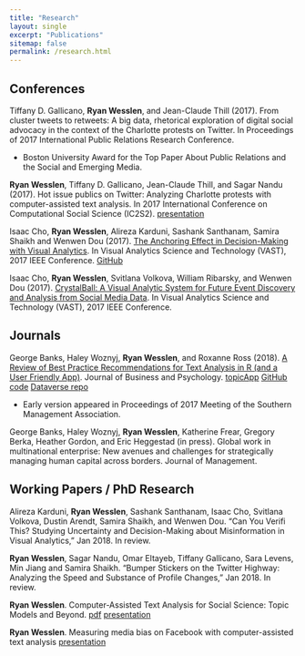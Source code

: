 ```yaml
---
title: "Research"
layout: single
excerpt: "Publications"
sitemap: false
permalink: /research.html
---
```


## Conferences

Tiffany D. Gallicano, **Ryan Wesslen**, and Jean-Claude Thill (2017). From cluster tweets to retweets: A big data, rhetorical exploration of digital social advocacy in the context of the Charlotte protests on Twitter. In Proceedings of 2017 International Public Relations Research Conference.

*   Boston University Award for the Top Paper About Public Relations and the Social and Emerging Media.

**Ryan Wesslen**, Tiffany D. Gallicano, Jean-Claude Thill, and Sagar Nandu (2017). Hot issue publics on Twitter: Analyzing Charlotte protests with computer-assisted text analysis. In 2017 International Conference on Computational Social Science (IC2S2). [presentation](/assets/documents/presentations/IC2S2-HotIssue-Charlotte.pdf)

Isaac Cho, **Ryan Wesslen**, Alireza Karduni, Sashank Santhanam, Samira Shaikh and Wenwen Dou (2017). [The Anchoring Effect in Decision-Making with Visual Analytics](/assets/documents/papers/anchorbias.pdf). In Visual Analytics Science and Technology (VAST), 2017 IEEE Conference. [GitHub](https://github.com/wesslen/vast2017-anchoringeffect)

Isaac Cho, **Ryan Wesslen**, Svitlana Volkova, William Ribarsky, and Wenwen Dou (2017). [CrystalBall: A Visual Analytic System for Future Event Discovery and Analysis from Social Media Data](/assets/documents/papers/crystalball.pdf). In Visual Analytics Science and Technology (VAST), 2017 IEEE Conference.

## Journals

George Banks, Haley Woznyj, **Ryan Wesslen**, and Roxanne Ross (2018). [A Review of Best Practice Recommendations for Text Analysis in R (and a User Friendly App)](/assets/documents/papers/tmm.pdf). Journal of Business and Psychology. [topicApp](https://github.com/wesslen/topicApp) [GitHub code](https://github.com/wesslen/text-analysis-org-science) [Dataverse repo](https://dataverse.unc.edu/dataset.xhtml?persistentId=doi:10.15139/S3/R4W7ZS)

*   Early version appeared in Proceedings of 2017 Meeting of the Southern Management Association.

George Banks, Haley Woznyj, **Ryan Wesslen**, Katherine Frear, Gregory Berka, Heather Gordon, and Eric Heggestad (in press). Global work in multinational enterprise: New avenues and challenges for strategically managing human capital across borders. Journal of Management.

## Working Papers / PhD Research

Alireza Karduni, **Ryan Wesslen**, Sashank Santhanam, Isaac Cho, Svitlana Volkova, Dustin Arendt, Samira Shaikh, and Wenwen Dou. “Can You Verifi This? Studying Uncertainty and Decision-Making about Misinformation in Visual Analytics,”
Jan 2018. In review.

**Ryan Wesslen**, Sagar Nandu, Omar Eltayeb, Tiffany Gallicano, Sara Levens, Min Jiang and Samira Shaikh. “Bumper Stickers on the Twitter Highway: Analyzing the Speed and Substance of Profile Changes,” Jan 2018. In review.

**Ryan Wesslen**. Computer-Assisted Text Analysis for Social Science: Topic Models and Beyond. [pdf](/assets/documents/papers/topic-models-beyond.pdf) [presentation](/assets/documents/presentations/qualifying-exam-presentation.pptx)

**Ryan Wesslen**. Measuring media bias on Facebook with computer-assisted text analysis [presentation](/assets/documents/presentations/media-bias-presentation.pptx)
